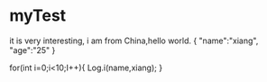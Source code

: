 # myTest 
 it is very interesting, 
 i am from China,hello world.
 {
 "name":"xiang",
 "age":"25"
 }
 
 for(int i=0;i<10;I++){
 Log.i(name,xiang);
 }
 
